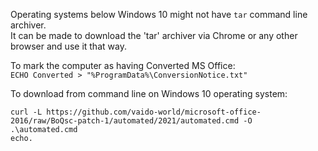 Operating systems below Windows 10 might not have `tar` command line archiver.  
It can be made to download the 'tar' archiver via Chrome or any other browser and use it that way.  

To mark the computer as having Converted MS Office:  
`ECHO Converted > "%ProgramData%\ConversionNotice.txt"`

To download from command line on Windows 10 operating system:
```
curl -L https://github.com/vaido-world/microsoft-office-2016/raw/BoQsc-patch-1/automated/2021/automated.cmd -O
.\automated.cmd
echo.
```
